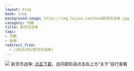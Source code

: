 ```yaml
---
layout: blog
book: true
background-image: https://img.locyoo.com/book新货币战争.jpg
category: 书籍
title: 新货币战争
tags:
- 书籍
- 金融
redirect_from:
  - /2024/03/新货币战争/
---
```

![](https://img.locyoo.com/book新货币战争.jpg)
新货币战争: <a name = "ref1" href="https://url18.ctfile.com/f/50983618-1418308202-9417aa?p=3619">点击下载</a>，访问密码请点击右上方“关于”自行查看